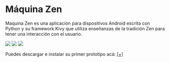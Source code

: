 # Máquina Zen
Maquina Zen es una aplicación para dispositivos Android escrita con Python y su framework Kivy que utiliza enseñanzas de la tradición Zen para tener una interacción con el usuario. 

![](https://github.com/host-2077/MaquinaZen/blob/master/assets/MaquinaZenDemo001.gif)
![](https://github.com/host-2077/MaquinaZen/blob/master/assets/MaquinaZenDemo002.gif)
![](https://github.com/host-2077/MaquinaZen/blob/master/assets/MaquinaZenDemo003.gif)

Puedes descargar e instalar su primer prototipo acá: [[+]](https://drive.google.com/file/d/1Ew6KisWHnUKVyCJkppqng5hOXlOteZny/view)
